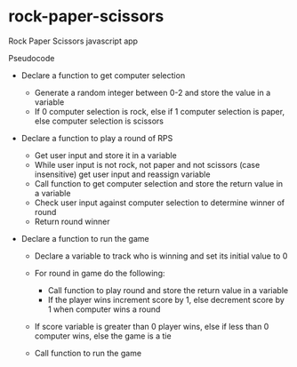# rock-paper-scissors
Rock Paper Scissors javascript app

Pseudocode 

- Declare a function to get computer selection
  - Generate a random integer between 0-2 and store the value in a variable
  - If 0 computer selection is rock, else if 1 computer selection is paper, else computer selection is scissors

- Declare a function to play a round of RPS
  - Get user input and store it in a variable
  - While user input is not rock, not paper and not scissors (case insensitive) get user input and reassign variable
  - Call function to get computer selection and store the return value in a variable
  - Check user input against computer selection to determine winner of round
  - Return round winner

- Declare a function to run the game
  - Declare a variable to track who is winning and set its initial value to 0
  - For round in game do the following:
    - Call function to play round and store the return value in a variable
    - If the player wins increment score by 1, else decrement score by 1 when computer wins a round
  - If score variable is greater than 0 player wins, else if less than 0 computer wins, else the game is a tie 

  - Call function to run the game
